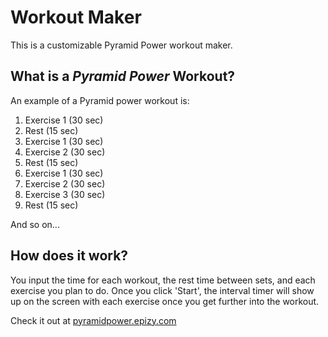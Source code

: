 # Workout Maker

This is a customizable Pyramid Power workout maker.

## What is a <i>Pyramid Power</i> Workout?

An example of a Pyramid power workout is:

<ol>
    <li>Exercise 1 (30 sec)</li>
    <li>Rest (15 sec)</li>
    <li>Exercise 1 (30 sec)</li>
    <li>Exercise 2 (30 sec)</li>
    <li>Rest (15 sec)</li>
    <li>Exercise 1 (30 sec)</li>
    <li>Exercise 2 (30 sec)</li>
    <li>Exercise 3 (30 sec)</li>
    <li>Rest (15 sec)</li>
</ol>

And so on...

## How does it work?

You input the time for each workout, the rest time between sets, and each exercise you plan to do. Once you click 'Start', the interval timer will show up on the screen with each exercise once you get further into the workout.

Check it out at <a href="http://pyramidpower.epizy.com/">pyramidpower.epizy.com</a>